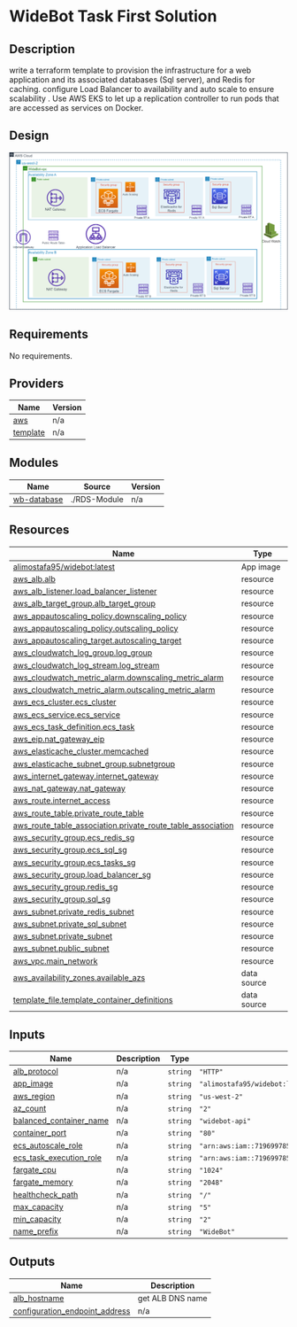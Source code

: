 
# WideBot Task First Solution
## Description
write a terraform template to provision the infrastructure for a web application and its associated databases (Sql server), and Redis for caching.
configure Load Balancer to availability and auto scale to ensure scalability .
Use AWS EKS to let up a replication controller to run pods that are accessed as services on Docker.

## Design
![](Diagram.png)

<!-- BEGIN_TF_DOCS -->
## Requirements

No requirements.

## Providers

| Name | Version |
|------|---------|
| <a name="provider_aws"></a> [aws](#provider\_aws) | n/a |
| <a name="provider_template"></a> [template](#provider\_template) | n/a |

## Modules

| Name | Source | Version |
|------|--------|---------|
| <a name="module_wb-database"></a> [wb-database](#module\_wb-database) | ./RDS-Module | n/a |

## Resources

| Name | Type |
|------|------|
|[alimostafa95/widebot:latest](https://hub.docker.com/repository/docker/alimostafa95/widebot/tags?page=1&ordering=last_updated) | App image |
| [aws_alb.alb](https://registry.terraform.io/providers/hashicorp/aws/latest/docs/resources/alb) | resource |
| [aws_alb_listener.load_balancer_listener](https://registry.terraform.io/providers/hashicorp/aws/latest/docs/resources/alb_listener) | resource |
| [aws_alb_target_group.alb_target_group](https://registry.terraform.io/providers/hashicorp/aws/latest/docs/resources/alb_target_group) | resource |
| [aws_appautoscaling_policy.downscaling_policy](https://registry.terraform.io/providers/hashicorp/aws/latest/docs/resources/appautoscaling_policy) | resource |
| [aws_appautoscaling_policy.outscaling_policy](https://registry.terraform.io/providers/hashicorp/aws/latest/docs/resources/appautoscaling_policy) | resource |
| [aws_appautoscaling_target.autoscaling_target](https://registry.terraform.io/providers/hashicorp/aws/latest/docs/resources/appautoscaling_target) | resource |
| [aws_cloudwatch_log_group.log_group](https://registry.terraform.io/providers/hashicorp/aws/latest/docs/resources/cloudwatch_log_group) | resource |
| [aws_cloudwatch_log_stream.log_stream](https://registry.terraform.io/providers/hashicorp/aws/latest/docs/resources/cloudwatch_log_stream) | resource |
| [aws_cloudwatch_metric_alarm.downscaling_metric_alarm](https://registry.terraform.io/providers/hashicorp/aws/latest/docs/resources/cloudwatch_metric_alarm) | resource |
| [aws_cloudwatch_metric_alarm.outscaling_metric_alarm](https://registry.terraform.io/providers/hashicorp/aws/latest/docs/resources/cloudwatch_metric_alarm) | resource |
| [aws_ecs_cluster.ecs_cluster](https://registry.terraform.io/providers/hashicorp/aws/latest/docs/resources/ecs_cluster) | resource |
| [aws_ecs_service.ecs_service](https://registry.terraform.io/providers/hashicorp/aws/latest/docs/resources/ecs_service) | resource |
| [aws_ecs_task_definition.ecs_task](https://registry.terraform.io/providers/hashicorp/aws/latest/docs/resources/ecs_task_definition) | resource |
| [aws_eip.nat_gateway_eip](https://registry.terraform.io/providers/hashicorp/aws/latest/docs/resources/eip) | resource |
| [aws_elasticache_cluster.memcached](https://registry.terraform.io/providers/hashicorp/aws/latest/docs/resources/elasticache_cluster) | resource |
| [aws_elasticache_subnet_group.subnetgroup](https://registry.terraform.io/providers/hashicorp/aws/latest/docs/resources/elasticache_subnet_group) | resource |
| [aws_internet_gateway.internet_gateway](https://registry.terraform.io/providers/hashicorp/aws/latest/docs/resources/internet_gateway) | resource |
| [aws_nat_gateway.nat_gateway](https://registry.terraform.io/providers/hashicorp/aws/latest/docs/resources/nat_gateway) | resource |
| [aws_route.internet_access](https://registry.terraform.io/providers/hashicorp/aws/latest/docs/resources/route) | resource |
| [aws_route_table.private_route_table](https://registry.terraform.io/providers/hashicorp/aws/latest/docs/resources/route_table) | resource |
| [aws_route_table_association.private_route_table_association](https://registry.terraform.io/providers/hashicorp/aws/latest/docs/resources/route_table_association) | resource |
| [aws_security_group.ecs_redis_sg](https://registry.terraform.io/providers/hashicorp/aws/latest/docs/resources/security_group) | resource |
| [aws_security_group.ecs_sql_sg](https://registry.terraform.io/providers/hashicorp/aws/latest/docs/resources/security_group) | resource |
| [aws_security_group.ecs_tasks_sg](https://registry.terraform.io/providers/hashicorp/aws/latest/docs/resources/security_group) | resource |
| [aws_security_group.load_balancer_sg](https://registry.terraform.io/providers/hashicorp/aws/latest/docs/resources/security_group) | resource |
| [aws_security_group.redis_sg](https://registry.terraform.io/providers/hashicorp/aws/latest/docs/resources/security_group) | resource |
| [aws_security_group.sql_sg](https://registry.terraform.io/providers/hashicorp/aws/latest/docs/resources/security_group) | resource |
| [aws_subnet.private_redis_subnet](https://registry.terraform.io/providers/hashicorp/aws/latest/docs/resources/subnet) | resource |
| [aws_subnet.private_sql_subnet](https://registry.terraform.io/providers/hashicorp/aws/latest/docs/resources/subnet) | resource |
| [aws_subnet.private_subnet](https://registry.terraform.io/providers/hashicorp/aws/latest/docs/resources/subnet) | resource |
| [aws_subnet.public_subnet](https://registry.terraform.io/providers/hashicorp/aws/latest/docs/resources/subnet) | resource |
| [aws_vpc.main_network](https://registry.terraform.io/providers/hashicorp/aws/latest/docs/resources/vpc) | resource |
| [aws_availability_zones.available_azs](https://registry.terraform.io/providers/hashicorp/aws/latest/docs/data-sources/availability_zones) | data source |
| [template_file.template_container_definitions](https://registry.terraform.io/providers/hashicorp/template/latest/docs/data-sources/file) | data source |

## Inputs

| Name | Description | Type | Default | Required |
|------|-------------|------|---------|:--------:|
| <a name="input_alb_protocol"></a> [alb\_protocol](#input\_alb\_protocol) | n/a | `string` | `"HTTP"` | no |
| <a name="input_app_image"></a> [app\_image](#input\_app\_image) | n/a | `string` | `"alimostafa95/widebot:latest"` | no |
| <a name="input_aws_region"></a> [aws\_region](#input\_aws\_region) | n/a | `string` | `"us-west-2"` | no |
| <a name="input_az_count"></a> [az\_count](#input\_az\_count) | n/a | `string` | `"2"` | no |
| <a name="input_balanced_container_name"></a> [balanced\_container\_name](#input\_balanced\_container\_name) | n/a | `string` | `"widebot-api"` | no |
| <a name="input_container_port"></a> [container\_port](#input\_container\_port) | n/a | `string` | `"80"` | no |
| <a name="input_ecs_autoscale_role"></a> [ecs\_autoscale\_role](#input\_ecs\_autoscale\_role) | n/a | `string` | `"arn:aws:iam::719699785587:role/ecsAutoscaleRole"` | no |
| <a name="input_ecs_task_execution_role"></a> [ecs\_task\_execution\_role](#input\_ecs\_task\_execution\_role) | n/a | `string` | `"arn:aws:iam::719699785587:role/ecsTaskExecutionRole"` | no |
| <a name="input_fargate_cpu"></a> [fargate\_cpu](#input\_fargate\_cpu) | n/a | `string` | `"1024"` | no |
| <a name="input_fargate_memory"></a> [fargate\_memory](#input\_fargate\_memory) | n/a | `string` | `"2048"` | no |
| <a name="input_healthcheck_path"></a> [healthcheck\_path](#input\_healthcheck\_path) | n/a | `string` | `"/"` | no |
| <a name="input_max_capacity"></a> [max\_capacity](#input\_max\_capacity) | n/a | `string` | `"5"` | no |
| <a name="input_min_capacity"></a> [min\_capacity](#input\_min\_capacity) | n/a | `string` | `"2"` | no |
| <a name="input_name_prefix"></a> [name\_prefix](#input\_name\_prefix) | n/a | `string` | `"WideBot"` | no |

## Outputs

| Name | Description |
|------|-------------|
| <a name="output_alb_hostname"></a> [alb\_hostname](#output\_alb\_hostname) | get ALB DNS name |
| <a name="output_configuration_endpoint_address"></a> [configuration\_endpoint\_address](#output\_configuration\_endpoint\_address) | n/a |
<!-- END_TF_DOCS -->